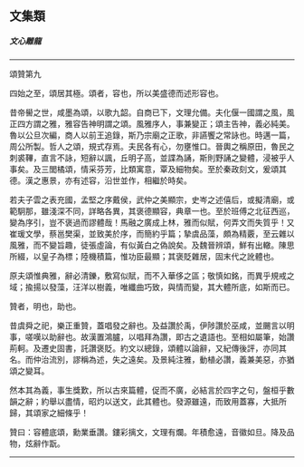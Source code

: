 

## 文集類

##### 文心雕龍

* * *

頌贊第九

四始之至，頌居其極。頌者，容也，所以美盛德而述形容也。

昔帝嚳之世，咸墨為頌，以歌九韶。自商已下，文理允備。夫化偃一國謂之風，風正四方謂之雅，雅容告神明謂之頌。風雅序人，事兼變正；頌主告神，義必純美。魯以公旦次編，商人以前王追錄，斯乃宗廟之正歌，非讌饗之常詠也。時邁一篇，周公所製。哲人之頌，規式存焉。夫民各有心，勿壅惟口。晉輿之稱原田，魯民之刺裘鞸，直言不詠，短辭以諷，丘明子高，並諜為誦，斯則野誦之變體，浸被乎人事矣。及三閭橘頌，情采芬芳，比類寓意，覃及細物矣。至於秦政刻文，爰頌其德。漢之惠景，亦有述容，沿世並作，相繼於時矣。

若夫子雲之表充國，孟堅之序戴侯，武仲之美顯宗，史岑之述僖后，或擬清廟，或範駉那，雖淺深不同，詳略各異，其褒德顯容，典章一也。至於班傅之北征西巡，變為序引，豈不褒過而謬體哉！馬融之廣成上林，雅而似賦，何弄文而失質乎！又崔瑗文學，蔡邕樊渠，並致美於序，而簡約乎篇；摯虞品藻，頗為精覈，至云雜以風雅，而不變旨趣，徒張虛論，有似黃白之偽說矣。及魏晉辨頌，鮮有出轍。陳思所綴，以皇子為標；陸機積篇，惟功臣最顯；其褒貶雜居，固末代之訛體也。

原夫頌惟典雅，辭必清鑠，敷寫似賦，而不入華侈之區；敬慎如銘，而異乎規戒之域；揄揚以發藻，汪洋以樹義，唯纖曲巧致，與情而變，其大體所底，如斯而已。

贊者，明也，助也。

昔虞舜之祀，樂正重贊，蓋唱發之辭也。及益讚於禹，伊陟讚於巫咸，並颺言以明事，嗟嘆以助辭也。故漢置鴻臚，以唱拜為讚，即古之遺語也。至相如屬筆，始讚荊軻。及遷史固書，託讚褒貶。約文以總錄，頌體以論辭，又紀傳後評，亦同其名。而仲治流別，謬稱為述，失之遠矣。及景純注雅，動植必讚，義兼美惡，亦猶頌之變耳。

然本其為義，事生獎歎，所以古來篇體，促而不廣，必結言於四字之句，盤桓乎數韻之辭；約舉以盡情，昭灼以送文，此其體也。發源雖遠，而致用蓋寡，大抵所歸，其頌家之細條乎！

贊曰：容體底頌，勳業垂讚。鏤彩摛文，文理有爛。年積愈遠，音徽如旦。降及品物，炫辭作翫。

* * *

